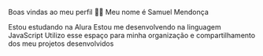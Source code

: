 Boas vindas ao meu perfil 💙💙
Meu nome é Samuel Mendonça 

Estou estudando na Alura
Estou me desenvolvendo na linguagem JavaScript
Utilizo esse espaço para minha organização e compartilhamento dos meu projetos desenvolvidos
